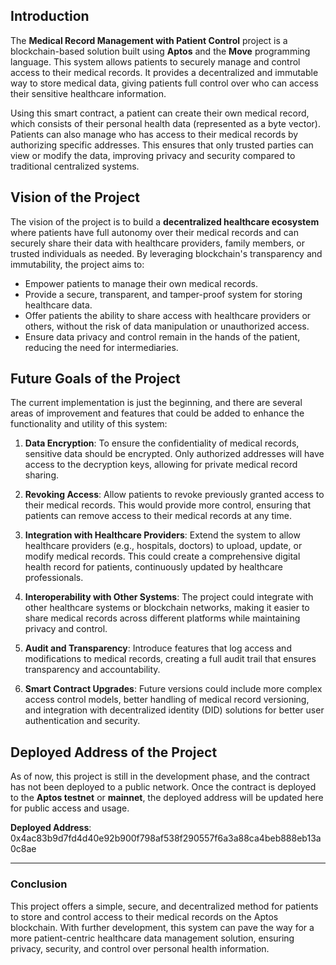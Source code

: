 
## Introduction

The **Medical Record Management with Patient Control** project is a blockchain-based solution built using **Aptos** and the **Move** programming language. This system allows patients to securely manage and control access to their medical records. It provides a decentralized and immutable way to store medical data, giving patients full control over who can access their sensitive healthcare information.

Using this smart contract, a patient can create their own medical record, which consists of their personal health data (represented as a byte vector). Patients can also manage who has access to their medical records by authorizing specific addresses. This ensures that only trusted parties can view or modify the data, improving privacy and security compared to traditional centralized systems.

## Vision of the Project

The vision of the project is to build a **decentralized healthcare ecosystem** where patients have full autonomy over their medical records and can securely share their data with healthcare providers, family members, or trusted individuals as needed. By leveraging blockchain's transparency and immutability, the project aims to:

- Empower patients to manage their own medical records.
- Provide a secure, transparent, and tamper-proof system for storing healthcare data.
- Offer patients the ability to share access with healthcare providers or others, without the risk of data manipulation or unauthorized access.
- Ensure data privacy and control remain in the hands of the patient, reducing the need for intermediaries.

## Future Goals of the Project

The current implementation is just the beginning, and there are several areas of improvement and features that could be added to enhance the functionality and utility of this system:

1. **Data Encryption**: To ensure the confidentiality of medical records, sensitive data should be encrypted. Only authorized addresses will have access to the decryption keys, allowing for private medical record sharing.
   
2. **Revoking Access**: Allow patients to revoke previously granted access to their medical records. This would provide more control, ensuring that patients can remove access to their medical records at any time.

3. **Integration with Healthcare Providers**: Extend the system to allow healthcare providers (e.g., hospitals, doctors) to upload, update, or modify medical records. This could create a comprehensive digital health record for patients, continuously updated by healthcare professionals.

4. **Interoperability with Other Systems**: The project could integrate with other healthcare systems or blockchain networks, making it easier to share medical records across different platforms while maintaining privacy and control.

5. **Audit and Transparency**: Introduce features that log access and modifications to medical records, creating a full audit trail that ensures transparency and accountability.

6. **Smart Contract Upgrades**: Future versions could include more complex access control models, better handling of medical record versioning, and integration with decentralized identity (DID) solutions for better user authentication and security.

## Deployed Address of the Project

As of now, this project is still in the development phase, and the contract has not been deployed to a public network. Once the contract is deployed to the **Aptos testnet** or **mainnet**, the deployed address will be updated here for public access and usage.

**Deployed Address**: 0x4ac83b9d7fd4d40e92b900f798af538f290557f6a3a88ca4beb888eb13a0c8ae

---

### Conclusion

This project offers a simple, secure, and decentralized method for patients to store and control access to their medical records on the Aptos blockchain. With further development, this system can pave the way for a more patient-centric healthcare data management solution, ensuring privacy, security, and control over personal health information.

